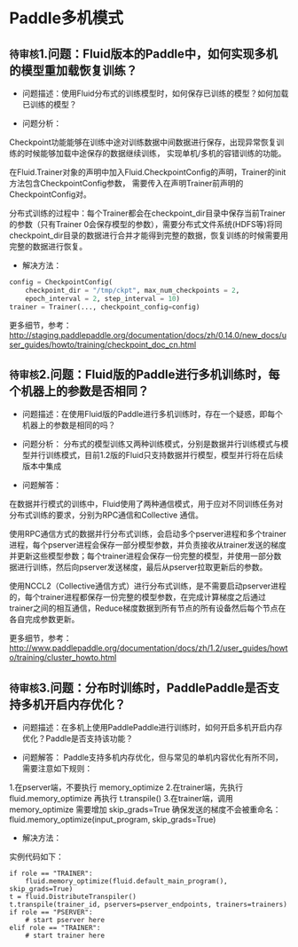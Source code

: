 # Paddle多机模式

## `待审核`1.问题：Fluid版本的Paddle中，如何实现多机的模型重加载恢复训练？

+ 问题描述：使用Fluid分布式的训练模型时，如何保存已训练的模型？如何加载已训练的模型？

+ 问题分析：

Checkpoint功能能够在训练中途对训练数据中间数据进行保存，出现异常恢复训练的时候能够加载中途保存的数据继续训练， 实现单机/多机的容错训练的功能。

在Fluid.Trainer对象的声明中加入Fluid.CheckpointConfig的声明，Trainer的init方法包含CheckpointConfig参数， 需要传入在声明Trainer前声明的CheckpointConfig对。

分布式训练的过程中：每个Trainer都会在checkpoint_dir目录中保存当前Trainer的参数（只有Trainer 0会保存模型的参数），需要分布式文件系统(HDFS等)将同checkpoint_dir目录的数据进行合并才能得到完整的数据，恢复训练的时候需要用完整的数据进行恢复。

+ 解决方法：

```python
config = CheckpointConfig(
    checkpoint_dir = "/tmp/ckpt", max_num_checkpoints = 2, 
    epoch_interval = 2, step_interval = 10)
trainer = Trainer(..., checkpoint_config=config)
```

更多细节，参考：http://staging.paddlepaddle.org/documentation/docs/zh/0.14.0/new_docs/user_guides/howto/training/checkpoint_doc_cn.html


## `待审核`2.问题：Fluid版的Paddle进行多机训练时，每个机器上的参数是否相同？

+ 问题描述：在使用Fluid版的Paddle进行多机训练时，存在一个疑惑，即每个机器上的参数是相同的吗？

+ 问题分析：
分布式的模型训练又两种训练模式，分别是数据并行训练模式与模型并行训练模式，目前1.2版的Fluid只支持数据并行模型，模型并行将在后续版本中集成

+ 问题解答：

在数据并行模式的训练中，Fluid使用了两种通信模式，用于应对不同训练任务对分布式训练的要求，分别为RPC通信和Collective 通信。

使用RPC通信方式的数据并行分布式训练，会启动多个pserver进程和多个trainer进程，每个pserver进程会保存一部分模型参数，并负责接收从trainer发送的梯度并更新这些模型参数；每个trainer进程会保存一份完整的模型，并使用一部分数据进行训练，然后向pserver发送梯度，最后从pserver拉取更新后的参数。

使用NCCL2（Collective通信方式）进行分布式训练，是不需要启动pserver进程的，每个trainer进程都保存一份完整的模型参数，在完成计算梯度之后通过trainer之间的相互通信，Reduce梯度数据到所有节点的所有设备然后每个节点在各自完成参数更新。

更多细节，参考：http://www.paddlepaddle.org/documentation/docs/zh/1.2/user_guides/howto/training/cluster_howto.html

## `待审核`3.问题：分布时训练时，PaddlePaddle是否支持多机开启内存优化？

+ 问题描述：在多机上使用PaddlePaddle进行训练时，如何开启多机开启内存优化？Paddle是否支持该功能？

+ 问题解答：
Paddle支持多机内存优化，但与常见的单机内容优化有所不同，需要注意如下规则：

1.在pserver端，不要执行 memory_optimize
2.在trainer端，先执行 fluid.memory_optimize 再执行 t.transpile()
3.在trainer端，调用 memory_optimize 需要增加 skip_grads=True 确保发送的梯度不会被重命名： fluid.memory_optimize(input_program, skip_grads=True)

+ 解决方法：

实例代码如下：

```
if role == "TRAINER":
    fluid.memory_optimize(fluid.default_main_program(), skip_grads=True)
t = fluid.DistributeTranspiler()
t.transpile(trainer_id, pservers=pserver_endpoints, trainers=trainers)
if role == "PSERVER":
    # start pserver here
elif role == "TRAINER":
    # start trainer here
```
























